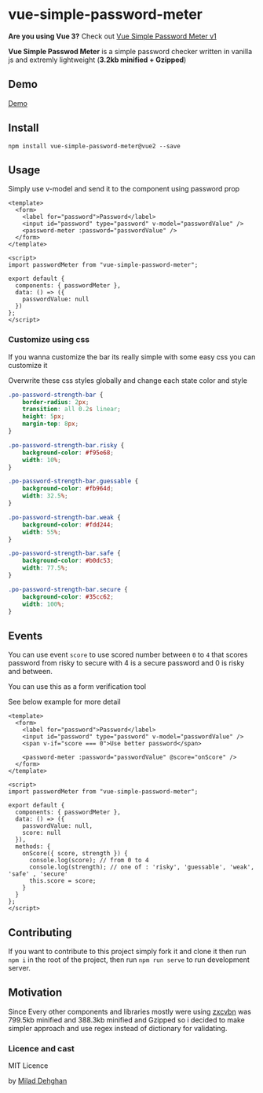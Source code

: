 

# vue-simple-password-meter
**Are you using Vue 3?** Check out [Vue Simple Password Meter v1](https://github.com/miladd3/vue-simple-password-meter)


**Vue Simple Passwod Meter** is a simple password checker written in vanilla js and extremly lightweight (**3.2kb minified + Gzipped**)

## Demo

[Demo](https://miladd3.github.io/vue-simple-password-meter/)

## Install

`npm install vue-simple-password-meter@vue2 --save`

## Usage

Simply use v-model and send it to the component using password prop

```vue
<template>
  <form>
    <label for="password">Password</label>
    <input id="password" type="password" v-model="passwordValue" />
    <password-meter :password="passwordValue" />
  </form>
</template>

<script>
import passwordMeter from "vue-simple-password-meter";

export default {
  components: { passwordMeter },
  data: () => ({
    passwordValue: null
  })
};
</script>
```

### Customize using css

If you wanna customize the bar its really simple with some easy css you can customize it

Overwrite these css styles globally and change each state color and style

```css
.po-password-strength-bar {
    border-radius: 2px;
    transition: all 0.2s linear;
    height: 5px;
    margin-top: 8px;
}

.po-password-strength-bar.risky {
    background-color: #f95e68;
    width: 10%;
}

.po-password-strength-bar.guessable {
    background-color: #fb964d;
    width: 32.5%;
}

.po-password-strength-bar.weak {
    background-color: #fdd244;
    width: 55%;
}

.po-password-strength-bar.safe {
    background-color: #b0dc53;
    width: 77.5%;
}

.po-password-strength-bar.secure {
    background-color: #35cc62;
    width: 100%;
}
```

## Events

You can use event `score` to use scored number between `0` to `4` that scores password from risky to secure with 4 is a secure password and 0 is risky and between.

You can use this as a form verification tool

See below example for more detail

```vue
<template>
  <form>
    <label for="password">Password</label>
    <input id="password" type="password" v-model="passwordValue" />
    <span v-if="score === 0">Use better password</span>

    <password-meter :password="passwordValue" @score="onScore" />
  </form>
</template>

<script>
import passwordMeter from "vue-simple-password-meter";

export default {
  components: { passwordMeter },
  data: () => ({
    passwordValue: null,
    score: null
  }),
  methods: {
    onScore({ score, strength }) {
      console.log(score); // from 0 to 4
      console.log(strength); // one of : 'risky', 'guessable', 'weak', 'safe' , 'secure' 
      this.score = score;
    }
  }
};
</script>
```

## Contributing

If you want to contribute to this project simply fork it and clone it then run
`npm i`
in the root of the project, then run
`npm run serve`
to run development server.

## Motivation

Since Every other components and libraries mostly were using [zxcvbn](https://github.com/dropbox/zxcvbn) was 799.5kb minified and 388.3kb minified and Gzipped so i decided to make simpler approach and use regex instead of dictionary for validating.

### Licence and cast

MIT Licence

by [Milad Dehghan](https://dehghan.net)

